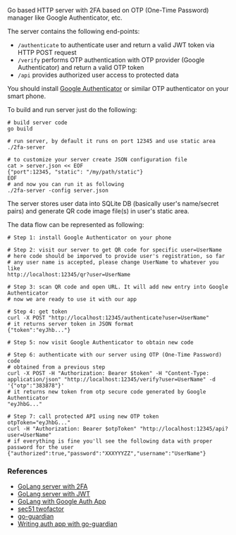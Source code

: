Go based HTTP server with 2FA based on OTP (One-Time Password) manager like
Google Authenticator, etc.

The server contains the following end-points:
- `/authenticate` to authenticate user and return a valid JWT token via HTTP
  POST request
- `/verify` performs OTP authentication with OTP provider (Google
  Authenticator) and return a valid OTP token 
- `/api` provides authorized user access to protected data

You should install [Google Authenticator](https://play.google.com/store/apps/details?id=com.google.android.apps.authenticator2&hl=en_US&gl=US) or similar OTP authenticator
on your smart phone.

To build and run server just do the following:
```
# build server code
go build

# run server, by default it runs on port 12345 and use static area
./2fa-server

# to customize your server create JSON configuration file
cat > server.json << EOF
{"port":12345, "static": "/my/path/static"}
EOF
# and now you can run it as following
./2fa-server -config server.json
```
The server stores user data into SQLite DB (basically user's name/secret pairs)
and generate QR code image file(s) in user's static area.

The data flow can be represented as following:
```
# Step 1: install Google Authenticator on your phone

# Step 2: visit our server to get QR code for specific user=UserName
# here code should be imporved to provide user's registration, so far
# any user name is accepted, please change UserName to whatever you like
http://localhost:12345/qr?user=UserName

# Step 3: scan QR code and open URL. It will add new entry into Google Authenticator
# now we are ready to use it with our app

# Step 4: get token
curl -X POST "http://localhost:12345/authenticate?user=UserName"
# it returns server token in JSON format
{"token":"eyJhb..."}

# Step 5: now visit Google Authenticator to obtain new code

# Step 6: authenticate with our server using OTP (One-Time Password) code
# obtained from a previous step
curl -X POST -H "Authorization: Bearer $token" -H "Content-Type: application/json" "http://localhost:12345/verify?user=UserName" -d '{"otp":"383878"}'
# it returns new token from otp secure code generated by Google Authenticator
"eyJhbG..."

# Step 7: call protected API using new OTP token
otpToken="eyJhbG..."
curl -H "Authorization: Bearer $otpToken" "http://localhost:12345/api?user=UserName"
# if everything is fine you'll see the following data with proper password for the user
{"authorized":true,"password":"XXXYYYZZ","username":"UserName"}
```

### References
- [GoLang server with 2FA](https://www.thepolyglotdeveloper.com/2017/05/add-two-factor-authentication-golang-restful-api)
- [GoLang server with JWT](https://www.thepolyglotdeveloper.com/2017/03/authenticate-a-golang-api-with-json-web-tokens)
- [GoLang with Google Auth App](https://www.socketloop.com/tutorials/golang-verify-token-from-google-authenticator-app)
- [sec51 twofactor](https://github.com/sec51/twofactor)
- [go-guardian](github.com/shaj13/go-guardian)
- [Writing auth app with go-guardian](https://medium.com/@hajsanad/writing-scalable-authentication-in-golang-using-go-guardian-83691219a73a)

